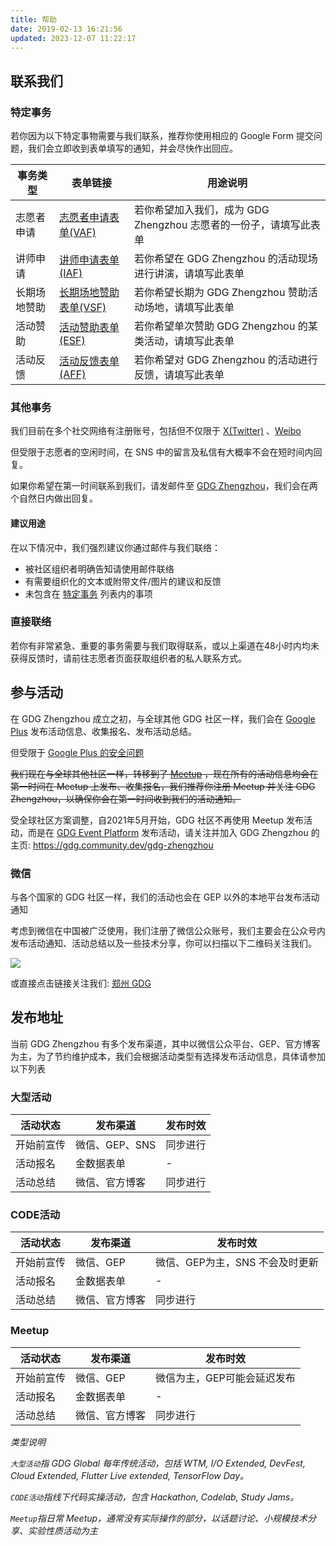 ```yaml
---
title: 帮助
date: 2019-02-13 16:21:56
updated: 2023-12-07 11:22:17
---
```

## 联系我们

### 特定事务
若你因为以下特定事物需要与我们联系，推荐你使用相应的 Google Form 提交问题，我们会立即收到表单填写的通知，并会尽快作出回应。

事务类型 | 表单链接 | 用途说明
------------ | ------------- | -------------
志愿者申请 | [志愿者申请表单(VAF)](https://docs.google.com/forms/d/e/1FAIpQLSdqIiXePjDRx4KfjUZ5sBdl1bE2PoV535FYnhX-OqneLTpgGg/viewform?usp=sf_link) | 若你希望加入我们，成为 GDG Zhengzhou 志愿者的一份子，请填写此表单
讲师申请 | [讲师申请表单(IAF)](https://docs.google.com/forms/d/e/1FAIpQLScY7bMzyWO9tDxeIgvn1mmXJqPiudRaYbQRyLaEVI5zHdvepg/viewform?usp=sf_link) | 若你希望在 GDG Zhengzhou 的活动现场进行讲演，请填写此表单
长期场地赞助 | [长期场地赞助表单(VSF)](https://docs.google.com/forms/d/e/1FAIpQLSdPE2Cuw8zc-MRgYqutMad6VjsOqUYb4d0nW93WA-_Ndpq9Sw/viewform?usp=sf_link) | 若你希望长期为 GDG Zhengzhou 赞助活动场地，请填写此表单
活动赞助 | [活动赞助表单(ESF)](https://docs.google.com/forms/d/e/1FAIpQLSemiAYjQsXDjA3fCMcxYWx6ELIZOXVMdwQa6FvMeX2FWOg79Q/viewform?usp=sf_link) | 若你希望单次赞助 GDG Zhengzhou 的某类活动，请填写此表单
活动反馈 | [活动反馈表单(AFF)](https://docs.google.com/forms/d/e/1FAIpQLSeRREcx7Tbp2xPrkO1uV8L8PqBBFelTYA7FOLib54tfhkoP7A/viewform?usp=sf_link) | 若你希望对 GDG Zhengzhou 的活动进行反馈，请填写此表单

### 其他事务
我们目前在多个社交网络有注册账号，包括但不仅限于 [X(Twitter)](https://x.com/gdgzhengzhou) 、[Weibo](https://weibo.com/zzgdg)

但受限于志愿者的空闲时间，在 SNS 中的留言及私信有大概率不会在短时间内回复。

如果你希望在第一时间联系到我们，请发邮件至 [GDG Zhengzhou](mailto:zhengzhougdg@gmail.com)，我们会在两个自然日内做出回复。

#### 建议用途
在以下情况中，我们强烈建议你通过邮件与我们联络：
- 被社区组织者明确告知请使用邮件联络
- 有需要组织化的文本或附带文件/图片的建议和反馈
- 未包含在 [特定事务](#特定事务) 列表内的事项

### 直接联络
若你有非常紧急、重要的事务需要与我们取得联系，或以上渠道在48小时内均未获得反馈时，请前往志愿者页面获取组织者的私人联系方式。

## 参与活动

在 GDG Zhengzhou 成立之初，与全球其他 GDG 社区一样，我们会在 [Google Plus](https://plus.google.com/+GDGZhengzhou) 发布活动信息、收集报名、发布活动总结。

但受限于 [Google Plus 的安全问题](https://www.blog.google/technology/safety-security/expediting-changes-google-plus)

~~我们现在与全球其他社区一样，转移到了 [Meetup](https://www.meetup.com/gdg-zhengzhou) ，现在所有的活动信息均会在第一时间在 Meetup 上发布、收集报名，我们推荐你注册 Meetup 并关注 GDG Zhengzhou，以确保你会在第一时间收到我们的活动通知。~~

受全球社区方案调整，自2021年5月开始，GDG 社区不再使用 Meetup 发布活动，而是在 [GDG Event Platform](https://gdg.community.dev) 发布活动，请关注并加入 GDG Zhengzhou 的主页: https://gdg.community.dev/gdg-zhengzhou

### 微信
与各个国家的 GDG 社区一样，我们的活动也会在 GEP 以外的本地平台发布活动通知

考虑到微信在中国被广泛使用，我们注册了微信公众账号，我们主要会在公众号内发布活动通知、活动总结以及一些技术分享，你可以扫描以下二维码关注我们。

![](https://i.loli.net/2019/02/13/5c63e3652c89e.jpg)

或直接点击链接关注我们: [郑州 GDG](http://weixin.qq.com/r/OzqosJbEuMvHrdLT928p)

## 发布地址

当前 GDG Zhengzhou 有多个发布渠道，其中以微信公众平台、GEP、官方博客为主，为了节约维护成本，我们会根据活动类型有选择发布活动信息，具体请参加以下列表

### 大型活动
活动状态 | 发布渠道 | 发布时效
------------- | ------------- | -------------
开始前宣传 | 微信、GEP、SNS | 同步进行
活动报名 | 金数据表单 | -
活动总结 | 微信、官方博客 | 同步进行

### CODE活动
活动状态 | 发布渠道 | 发布时效
------------- | ------------- | -------------
开始前宣传 | 微信、GEP | 微信、GEP为主，SNS 不会及时更新
活动报名 | 金数据表单 | -
活动总结 | 微信、官方博客 | 同步进行

### Meetup
活动状态 | 发布渠道 | 发布时效
------------- | ------------- | -------------
开始前宣传 | 微信、GEP | 微信为主，GEP可能会延迟发布
活动报名 | 金数据表单 | -
活动总结 | 微信、官方博客 | 同步进行



*类型说明*

*`大型活动`指 GDG Global 每年传统活动，包括 WTM, I/O Extended, DevFest, Cloud Extended, Flutter Live extended, TensorFlow Day。*

*`CODE活动`指线下代码实操活动，包含 Hackathon, Codelab, Study Jams。*

*`Meetup`指日常 Meetup，通常没有实际操作的部分，以话题讨论、小规模技术分享、实验性质活动为主*